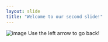 ```yaml
---
layout: slide
title: "Welcome to our second slide!"
---
```

![image](https://user-images.githubusercontent.com/105005248/167712913-6ffbb3ad-a724-43b7-a77d-2d4b400118ff.png)
Use the left arrow to go back!
